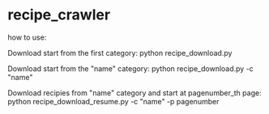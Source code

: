 # recipe_crawler


how to use:

Download start from the first category:
python recipe_download.py

Download start from the "name" category:
python recipe_download.py -c "name"

Download recipies from "name" category and start at pagenumber_th page:
python recipe_download_resume.py -c "name" -p pagenumber
